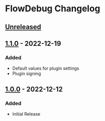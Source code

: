 <!-- Keep a Changelog guide -> https://keepachangelog.com -->

# FlowDebug Changelog

## [Unreleased]

## [1.1.0] - 2022-12-19

### Added
- Default values for plugin settings
- Plugin signing

## [1.0.0] - 2022-12-12

### Added
- Initial Release

[Unreleased]: https://github.com/tweis/FlowDebug/compare/v1.1.0...HEAD
[1.1.0]: https://github.com/tweis/FlowDebug/compare/v1.0.0...v1.1.0
[1.0.0]: https://github.com/tweis/FlowDebug/commits/v1.0.0
